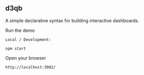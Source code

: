 d3qb
--------

A simple declarative syntax for building interactive dashboards.

Run the demo

	Local / Development:

	npm start

Open your browser

	http://localhost:3002/


